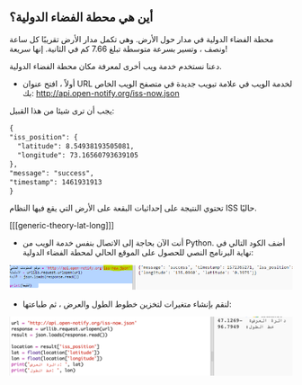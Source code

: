 ## أين هي محطة الفضاء الدولية؟

محطة الفضاء الدولية في مدار حول الأرض. وهي تكمل مدار الأرض تقريبًا كل ساعة ونصف ، وتسير بسرعة متوسطة تبلغ 7.66 كم في الثانية. إنها سريعة!

دعنا نستخدم خدمة ويب أخرى لمعرفة مكان محطة الفضاء الدولية.

+ أولاً ، افتح عنوان URL لخدمة الويب في علامة تبويب جديدة في متصفح الويب الخاص بك: <a href="http://api.open-notify.org/iss-now.json" target="_blank"> http://api.open-notify.org/iss-now.json </a>

يجب أن ترى شيئا من هذا القبيل:

    {
    "iss_position": {
      "latitude": 8.54938193505081, 
      "longitude": 73.16560793639105
    }, 
    "message": "success", 
    "timestamp": 1461931913
    }
    

تحتوي النتيجة على إحداثيات البقعة على الأرض التي يقع فيها النظام ISS حاليًا.

[[[generic-theory-lat-long]]]

+ أنت الآن بحاجة إلى الاتصال بنفس خدمة الويب من Python. أضف الكود التالي في نهاية البرنامج النصي للحصول على الموقع الحالي لمحطة الفضاء الدولية:

![لقطة الشاشة](images/iss-location.png)

+ لنقم بإنشاء متغيرات لتخزين خطوط الطول والعرض ، ثم طباعتها:

![لقطة الشاشة](images/iss-coordinates.png)